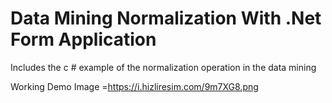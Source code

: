 # Data Mining Normalization With .Net Form Application
Includes the c # example of the normalization operation in the data mining

Working Demo Image =<a href="https://i.hizliresim.com/9m7XG8.png" target="_blank">https://i.hizliresim.com/9m7XG8.png</a>
